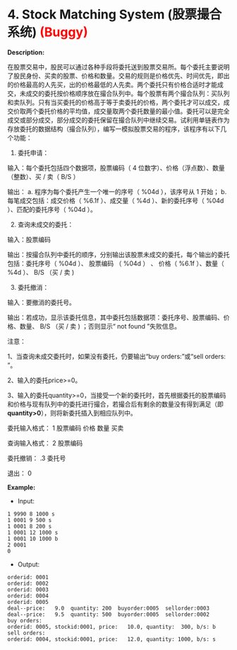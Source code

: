 # 4. Stock Matching System (股票撮合系统) <font color=Red>(Buggy)</font>

**Description:**

在股票交易中，股民可以通过各种手段将委托送到股票交易所。每个委托主要说明了股民身份、买卖的股票、价格和数量。交易的规则是价格优先、时间优先，即出的价格最高的人先买，出的价格最低的人先卖。两个委托只有价格合适时才能成交，未成交的委托按价格顺序放在撮合队列中。每个股票有两个撮合队列：买队列和卖队列。只有当买委托的价格高于等于卖委托的价格，两个委托才可以成交，成交价取两个委托价格的平均值，成交量取两个委托数量的最小值。委托可以是完全成交或部分成交，部分成交的委托保留在撮合队列中继续交易。试利用单链表作为存放委托的数据结构（撮合队列），编写一模拟股票交易的程序，该程序有以下几个功能：

1. 委托申请：

输入：每个委托包括四个数据项，股票编码（ 4 位数字）、价格（浮点数）、数量（整数）、买 / 卖（ B/S ）

输出： a. 程序为每个委托产生一个唯一的序号（ %04d ），该序号从 1 开始； b. 每笔成交包括：成交价格（ %6.1f ）、成交量（ %4d ）、新的委托序号（ %04d ）、匹配的委托序号（ %04d ）。

2. 查询未成交的委托：

输入：股票编码

输出：按撮合队列中委托的顺序，分别输出该股票未成交的委托，每个输出的委托包括：委托序号（ %04d ）、 股票编码 （ %04d ） 、 价格（ %6.1f ）、数量（ %4d ）、 B/S （买 / 卖 )

3. 委托撤消：

输入：要撤消的委托号。

输出：若成功，显示该委托信息，其中委托包括数据项：委托序号、股票编码、价格、数量、 B/S （买 / 卖 ) ；否则显示“ not found ”失败信息。

注意：

1、当查询未成交委托时，如果没有委托，仍要输出“buy orders:”或“sell orders: ”。

2、输入的委托price>=0。

3、输入的委托quantity>=0，当接受一个新的委托时，首先根据委托的股票编码和价格与现有队列中的委托进行撮合，若撮合后有剩余的数量没有得到满足（即**quantity>0**），则将新委托插入到相应队列中。

委托输入格式： 1 股票编码 价格 数量 买卖

查询输入格式： 2 股票编码

委托撤销： .3 委托号

退出： 0

**Example:**

- Input:

```
1 9990 8 1000 s
1 0001 9 500 s
1 0001 8 200 s
1 0001 12 1000 s
1 0001 10 1000 b
2 0001
0
```

- Output:

```
orderid: 0001
orderid: 0002
orderid: 0003
orderid: 0004
orderid: 0005
deal--price:   9.0  quantity: 200  buyorder:0005  sellorder:0003
deal--price:   9.5  quantity: 500  buyorder:0005  sellorder:0002
buy orders:
orderid: 0005, stockid:0001, price:   10.0, quantity:  300, b/s: b
sell orders:
orderid: 0004, stockid:0001, price:   12.0, quantity: 1000, b/s: s
```
